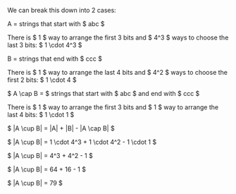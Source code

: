 We can break this down into 2 cases:

A = strings that start with $ abc $

There is $ 1 $ way to arrange the first 3 bits and $ 4^3 $ ways to choose the last 3 bits: $ 1 \cdot 4^3 $

B = strings that end with $ ccc $

There is $ 1 $ way to arrange the last 4 bits and $ 4^2 $ ways to choose the first 2 bits: $ 1 \cdot 4 $

$ A \cap B = $ strings that start with $ abc $ and end with $ ccc $

There is $ 1 $ way to arrange the first 3 bits and $ 1 $ way to arrange the last 4 bits: $ 1 \cdot 1 $

$ |A \cup B| = |A| + |B| - |A \cap B| $

$ |A \cup B| = 1 \cdot 4^3 + 1 \cdot 4^2 - 1 \cdot 1 $

$ |A \cup B| = 4^3 + 4^2 - 1 $

$ |A \cup B| = 64 + 16 - 1 $

$ |A \cup B| = 79 $
